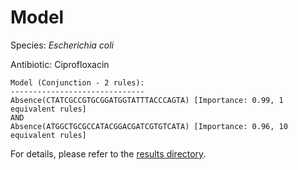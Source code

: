 
# Model

Species: *Escherichia coli*

Antibiotic: Ciprofloxacin

```
Model (Conjunction - 2 rules):
------------------------------
Absence(CTATCGCCGTGCGGATGGTATTTACCCAGTA) [Importance: 0.99, 1 equivalent rules]
AND
Absence(ATGGCTGCGCCATACGGACGATCGTGTCATA) [Importance: 0.96, 10 equivalent rules]

```

For details, please refer to the [results directory](../../../../../results/scm_b/escherichia%20coli/ciprofloxacin/repeat_10/).

